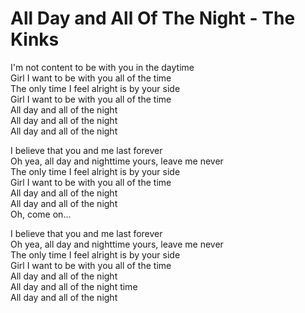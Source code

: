 # All Day and All Of The Night - The Kinks

I'm not content to be with you in the daytime\
Girl I want to be with you all of the time\
The only time I feel alright is by your side\
Girl I want to be with you all of the time\
All day and all of the night\
All day and all of the night\
All day and all of the night

I believe that you and me last forever\
Oh yea, all day and nighttime yours, leave me never\
The only time I feel alright is by your side\
Girl I want to be with you all of the time\
All day and all of the night\
All day and all of the night\
Oh, come on...

I believe that you and me last forever\
Oh yea, all day and nighttime yours, leave me never\
The only time I feel alright is by your side\
Girl I want to be with you all of the time\
All day and all of the night\
All day and all of the night time\
All day and all of the night